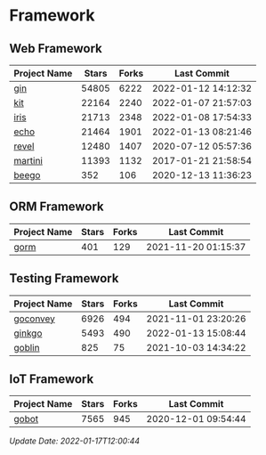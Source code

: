 # Framework

## Web Framework
| Project Name | Stars | Forks | Last Commit |
| ------------ | ----- | ----- | ----------- |
| [gin](https://github.com/gin-gonic/gin) | 54805 | 6222 | 2022-01-12 14:12:32 |
| [kit](https://github.com/go-kit/kit) | 22164 | 2240 | 2022-01-07 21:57:03 |
| [iris](https://github.com/kataras/iris) | 21713 | 2348 | 2022-01-08 17:54:33 |
| [echo](https://github.com/labstack/echo) | 21464 | 1901 | 2022-01-13 08:21:46 |
| [revel](https://github.com/revel/revel) | 12480 | 1407 | 2020-07-12 05:57:36 |
| [martini](https://github.com/go-martini/martini) | 11393 | 1132 | 2017-01-21 21:58:54 |
| [beego](https://github.com/astaxie/beego) | 352 | 106 | 2020-12-13 11:36:23 |

## ORM Framework
| Project Name | Stars | Forks | Last Commit |
| ------------ | ----- | ----- | ----------- |
| [gorm](https://github.com/jinzhu/gorm) | 401 | 129 | 2021-11-20 01:15:37 |

## Testing Framework
| Project Name | Stars | Forks | Last Commit |
| ------------ | ----- | ----- | ----------- |
| [goconvey](https://github.com/smartystreets/goconvey) | 6926 | 494 | 2021-11-01 23:20:26 |
| [ginkgo](https://github.com/onsi/ginkgo) | 5493 | 490 | 2022-01-13 15:08:44 |
| [goblin](https://github.com/franela/goblin) | 825 | 75 | 2021-10-03 14:34:22 |

## IoT Framework
| Project Name | Stars | Forks | Last Commit |
| ------------ | ----- | ----- | ----------- |
| [gobot](https://github.com/hybridgroup/gobot) | 7565 | 945 | 2020-12-01 09:54:44 |

*Update Date: 2022-01-17T12:00:44*
